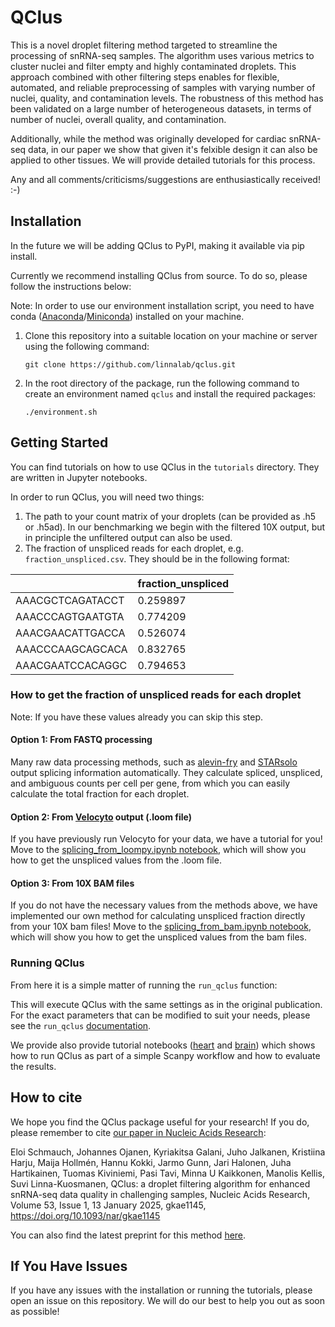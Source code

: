 # QClus

This is a novel droplet filtering method targeted to streamline the processing of snRNA-seq samples. The algorithm uses various metrics to cluster nuclei and filter empty and highly contaminated droplets. This approach combined with other filtering steps enables for flexible, automated, and reliable preprocessing of samples with varying number of nuclei, quality, and contamination levels. The robustness of this method has been validated on a large number of heterogeneous datasets, in terms of number of nuclei, overall quality, and contamination.

Additionally, while the method was originally developed for cardiac snRNA-seq data, in our paper we show that given it's felxible design it can also be applied to other tissues. We will provide detailed tutorials for this process.

Any and all comments/criticisms/suggestions are enthusiastically received! :-)

## Installation

In the future we will be adding QClus to PyPI,  making it available via pip install.

Currently we recommend installing QClus from source. To do so, please follow the instructions below:

Note: In order to use our environment installation script, you need to have conda ([Anaconda](https://docs.anaconda.com/anaconda/install/)/[Miniconda](https://docs.anaconda.com/miniconda/install/)) installed on your machine. 

1. Clone this repository into a suitable location on your machine or server using the following command:

    ```git clone https://github.com/linnalab/qclus.git```
    
2. In the root directory of the package, run the following command to create an environment named ```qclus``` and install the required packages:

    ```./environment.sh```


## Getting Started

You can find tutorials on how to use QClus in the `tutorials` directory. They are written in Jupyter notebooks. 

In order to run QClus, you will need two things:

1. The path to your count matrix of your droplets (can be provided as .h5 or .h5ad). In our benchmarking we begin with the filtered 10X output, but in principle the unfiltered output can also be used.
2. The fraction of unspliced reads for each droplet, e.g. `fraction_unspliced.csv`. They should be in the following format:

|              | fraction_unspliced |
|----------------------|---------------------|
| AAACGCTCAGATACCT     | 0.259897           |
| AAACCCAGTGAATGTA     | 0.774209           |
| AAACGAACATTGACCA     | 0.526074           |
| AAACCCAAGCAGCACA     | 0.832765           |
| AAACGAATCCACAGGC     | 0.794653           |


### How to get the fraction of unspliced reads for each droplet

Note: If you have these values already you can skip this step.

#### Option 1: From FASTQ processing

Many raw data processing methods, such as [alevin-fry](https://alevin-fry.readthedocs.io/en/latest/) and [STARsolo](https://github.com/alexdobin/STAR/blob/master/docs/STARsolo.md) output splicing information automatically. They calculate spliced, unspliced, and ambiguous counts per cell per gene, from which you can easily calculate the total fraction for each droplet.

#### Option 2: From [Velocyto](https://velocyto.org/) output (.loom file)

If you have previously run Velocyto for your data, we have a tutorial for you! Move to the [splicing_from_loompy.ipynb notebook](https://github.com/linnalab/qclus/blob/main/tutorials/splicing_from_loompy.ipynb), which will show you how to get the unspliced values from the .loom file.

#### Option 3: From 10X BAM files

If you do not have the necessary values from the methods above, we have implemented our own method for calculating unspliced fraction directly from your 10X bam files! Move to the [splicing_from_bam.ipynb notebook](https://github.com/linnalab/qclus/blob/main/tutorials/splicing_from_bam.ipynb), which will show you how to get the unspliced values from the bam files.

### Running QClus

From here it is a simple matter of running the `run_qclus` function:



This will execute QClus with the same settings as in the original publication. For the exact parameters that can be modified to suit your needs, please see the `run_qclus` [documentation](https://github.com/linnalab/qclus/blob/main/qclus/qclus.py). 

We provide also provide tutorial notebooks ([heart](https://github.com/linnalab/qclus/blob/main/tutorials/qclus_tutorial_heart.ipynb) and [brain](https://github.com/linnalab/qclus/blob/main/tutorials/qclus_tutorial_brain.ipynb)) which shows how to run QClus as part of a simple Scanpy workflow and how to evaluate the results.

## How to cite

We hope you find the QClus package useful for your research! If you do, please remember to cite [our paper in Nucleic Acids Research](https://doi.org/10.1093/nar/gkae1145):

Eloi Schmauch, Johannes Ojanen, Kyriakitsa Galani, Juho Jalkanen, Kristiina Harju, Maija Hollmén, Hannu Kokki, Jarmo Gunn, Jari Halonen, Juha Hartikainen, Tuomas Kiviniemi, Pasi Tavi, Minna U Kaikkonen, Manolis Kellis, Suvi Linna-Kuosmanen, QClus: a droplet filtering algorithm for enhanced snRNA-seq data quality in challenging samples, Nucleic Acids Research, Volume 53, Issue 1, 13 January 2025, gkae1145, https://doi.org/10.1093/nar/gkae1145

You can also find the latest preprint for this method [here](https://www.biorxiv.org/content/10.1101/2022.10.21.513315v2).

## If You Have Issues

If you have any issues with the installation or running the tutorials, please open an issue on this repository. We will do our best to help you out as soon as possible!


